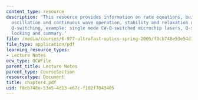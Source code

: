 ```yaml
---
content_type: resource
description: 'This resource provides information on rate equations, built-up of laser
  oscillation and continuous wave operation, stability and relaxation oscillations,
  Q-switching, example: single mode CW-Q-switched microchip lasers, Q-switched mode
  locking and summary.'
file: /media/courses/6-977-ultrafast-optics-spring-2005/f8cb748e53e54d13e67cf102f7043405_chapter4.pdf
file_type: application/pdf
learning_resource_types:
- Lecture Notes
ocw_type: OCWFile
parent_title: Lecture Notes
parent_type: CourseSection
resourcetype: Document
title: chapter4.pdf
uid: f8cb748e-53e5-4d13-e67c-f102f7043405
---
```

